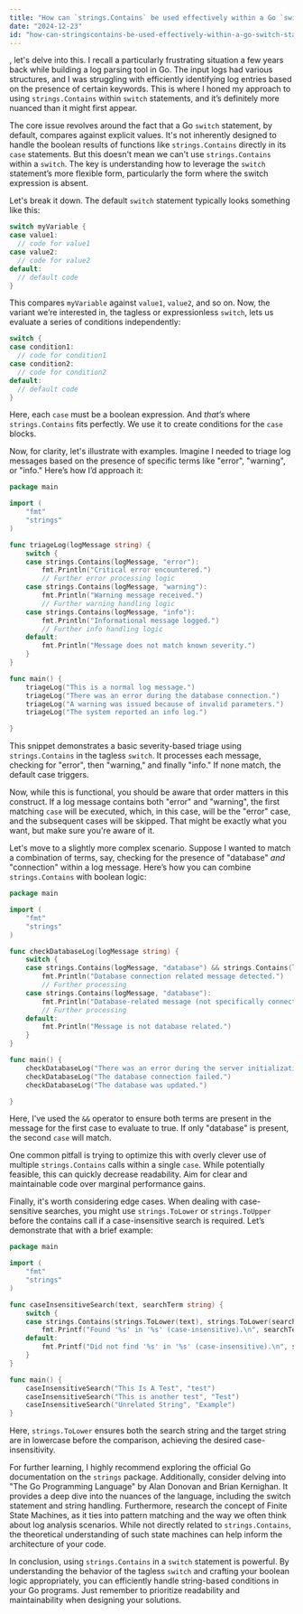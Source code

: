 ```yaml
---
title: "How can `strings.Contains` be used effectively within a Go `switch` statement?"
date: "2024-12-23"
id: "how-can-stringscontains-be-used-effectively-within-a-go-switch-statement"
---
```


, let's delve into this. I recall a particularly frustrating situation a few years back while building a log parsing tool in Go. The input logs had various structures, and I was struggling with efficiently identifying log entries based on the presence of certain keywords. This is where I honed my approach to using `strings.Contains` within `switch` statements, and it’s definitely more nuanced than it might first appear.

The core issue revolves around the fact that a Go `switch` statement, by default, compares against explicit values. It's not inherently designed to handle the boolean results of functions like `strings.Contains` directly in its `case` statements. But this doesn't mean we can't use `strings.Contains` within a `switch`. The key is understanding how to leverage the `switch` statement’s more flexible form, particularly the form where the switch expression is absent.

Let's break it down. The default `switch` statement typically looks something like this:

```go
switch myVariable {
case value1:
  // code for value1
case value2:
  // code for value2
default:
  // default code
}
```

This compares `myVariable` against `value1`, `value2`, and so on. Now, the variant we’re interested in, the tagless or expressionless `switch`, lets us evaluate a series of conditions independently:

```go
switch {
case condition1:
  // code for condition1
case condition2:
  // code for condition2
default:
  // default code
}
```

Here, each `case` must be a boolean expression. And *that’s* where `strings.Contains` fits perfectly. We use it to create conditions for the `case` blocks.

Now, for clarity, let's illustrate with examples. Imagine I needed to triage log messages based on the presence of specific terms like "error", "warning", or "info." Here’s how I’d approach it:

```go
package main

import (
	"fmt"
	"strings"
)

func triageLog(logMessage string) {
	switch {
	case strings.Contains(logMessage, "error"):
		fmt.Println("Critical error encountered.")
		// Further error processing logic
	case strings.Contains(logMessage, "warning"):
		fmt.Println("Warning message received.")
        // Further warning handling logic
	case strings.Contains(logMessage, "info"):
		fmt.Println("Informational message logged.")
        // Further info handling logic
	default:
		fmt.Println("Message does not match known severity.")
	}
}

func main() {
	triageLog("This is a normal log message.")
	triageLog("There was an error during the database connection.")
	triageLog("A warning was issued because of invalid parameters.")
    triageLog("The system reported an info log.")

}

```

This snippet demonstrates a basic severity-based triage using `strings.Contains` in the tagless `switch`. It processes each message, checking for "error", then "warning," and finally "info." If none match, the default case triggers.

Now, while this is functional, you should be aware that order matters in this construct. If a log message contains both "error" and "warning", the first matching `case` will be executed, which, in this case, will be the "error" case, and the subsequent cases will be skipped. That might be exactly what you want, but make sure you're aware of it.

Let's move to a slightly more complex scenario. Suppose I wanted to match a combination of terms, say, checking for the presence of "database" *and* "connection" within a log message. Here’s how you can combine `strings.Contains` with boolean logic:

```go
package main

import (
	"fmt"
	"strings"
)

func checkDatabaseLog(logMessage string) {
	switch {
	case strings.Contains(logMessage, "database") && strings.Contains(logMessage, "connection"):
		fmt.Println("Database connection related message detected.")
        // Further processing
	case strings.Contains(logMessage, "database"):
		fmt.Println("Database-related message (not specifically connection) detected.")
        // Further processing
	default:
		fmt.Println("Message is not database related.")
	}
}

func main() {
	checkDatabaseLog("There was an error during the server initialization.")
    checkDatabaseLog("The database connection failed.")
    checkDatabaseLog("The database was updated.")

}

```

Here, I've used the `&&` operator to ensure both terms are present in the message for the first case to evaluate to true. If only "database" is present, the second `case` will match.

One common pitfall is trying to optimize this with overly clever use of multiple `strings.Contains` calls within a single `case`. While potentially feasible, this can quickly decrease readability. Aim for clear and maintainable code over marginal performance gains.

Finally, it's worth considering edge cases. When dealing with case-sensitive searches, you might use `strings.ToLower` or `strings.ToUpper` before the contains call if a case-insensitive search is required. Let’s demonstrate that with a brief example:

```go
package main

import (
	"fmt"
	"strings"
)

func caseInsensitiveSearch(text, searchTerm string) {
    switch {
    case strings.Contains(strings.ToLower(text), strings.ToLower(searchTerm)):
        fmt.Printf("Found '%s' in '%s' (case-insensitive).\n", searchTerm, text)
    default:
        fmt.Printf("Did not find '%s' in '%s' (case-insensitive).\n", searchTerm, text)
    }
}

func main() {
	caseInsensitiveSearch("This Is A Test", "test")
	caseInsensitiveSearch("This is another test", "Test")
    caseInsensitiveSearch("Unrelated String", "Example")
}
```

Here, `strings.ToLower` ensures both the search string and the target string are in lowercase before the comparison, achieving the desired case-insensitivity.

For further learning, I highly recommend exploring the official Go documentation on the `strings` package. Additionally, consider delving into "The Go Programming Language" by Alan Donovan and Brian Kernighan. It provides a deep dive into the nuances of the language, including the switch statement and string handling. Furthermore, research the concept of Finite State Machines, as it ties into pattern matching and the way we often think about log analysis scenarios. While not directly related to `strings.Contains`, the theoretical understanding of such state machines can help inform the architecture of your code.

In conclusion, using `strings.Contains` in a `switch` statement is powerful. By understanding the behavior of the tagless `switch` and crafting your boolean logic appropriately, you can efficiently handle string-based conditions in your Go programs. Just remember to prioritize readability and maintainability when designing your solutions.

